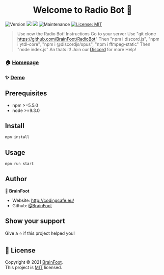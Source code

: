 <h1 align="center">Welcome to Radio Bot 👋</h1>
<p>
  <img alt="Version" src="https://img.shields.io/badge/version-1.0.1-blue.svg?cacheSeconds=2592000" />
  <img src="https://img.shields.io/badge/npm-%3E%3D5.5.0-blue.svg" />
  <img src="https://img.shields.io/badge/node-%3E%3D9.3.0-blue.svg" />
    <img alt="Maintenance" src="https://img.shields.io/badge/Maintained%3F-yes-green.svg" />
  </a>
  <a href="https://github.com/kefranabg/readme-md-generator/blob/master/LICENSE" target="_blank">
    <img alt="License: MIT" src="https://img.shields.io/github/license/BrainFoot/Radio Bot" />
  </a>
</p>

> Use now the Radio Bot!
> Instructions
> Go to your server Use "git clone https://github.com/BrainFoot/RadioBot" 
> Then "npm i discord.js", "npm i ytdl-core", "npm i @discordjs/opus", "npm i ffmpeg-static" Then "node index.js" 
> An thats it! 
> Join our [Discord](https://discord.gg/5Kv3azkbDK) for more Help!

### 🏠 [Homepage](https://codingcafe.eu/)

### ✨ [Demo](https://github.com/BrainFoot/RadioBot)

## Prerequisites

- npm >=5.5.0
- node >=9.3.0

## Install

```sh
npm install
```

## Usage

```sh
npm run start
```

## Author

👤 **BrainFoot**

* Website: http://codingcafe.eu/
* Github: [@BrainFoot](https://github.com/BrainFoot)

## Show your support

Give a ⭐️ if this project helped you!

## 📝 License

Copyright © 2021 [BrainFoot](https://github.com/BrainFoot).<br />
This project is [MIT](https://github.com/kefranabg/readme-md-generator/blob/master/LICENSE) licensed.


